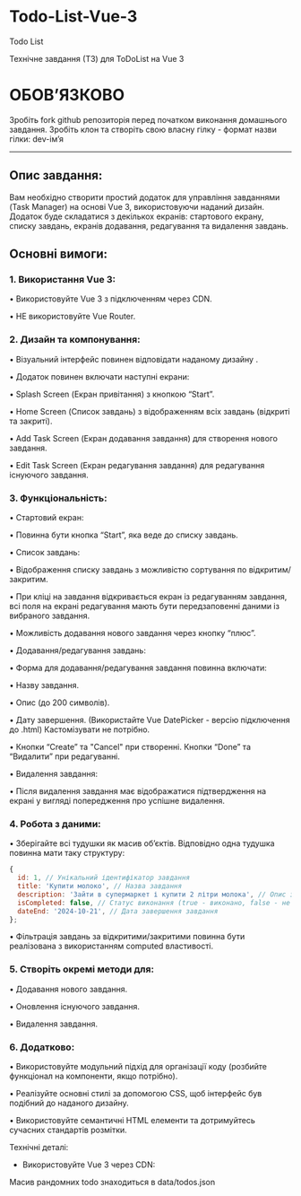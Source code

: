 # Todo-List-Vue-3

Todo List

Технічне завдання (ТЗ) для ToDoList на Vue 3

# ОБОВʼЯЗКОВО

Зробіть fork github репозиторія перед початком виконання домашнього завдання. Зробіть клон та створіть свою власну гілку - формат назви гілки: dev-імʼя

---

## Опис завдання:

Вам необхідно створити простий додаток для управління завданнями (Task Manager) на основі Vue 3, використовуючи наданий дизайн. Додаток буде складатися з декількох екранів: стартового екрану, списку завдань, екранів додавання, редагування та видалення завдань.

## Основні вимоги:

### 1. Використання Vue 3:

• Використовуйте Vue 3 з підключенням через CDN.

• НЕ використовуйте Vue Router.

### 2. Дизайн та компонування:

• Візуальний інтерфейс повинен відповідати наданому дизайну .

• Додаток повинен включати наступні екрани:

• Splash Screen (Екран привітання) з кнопкою “Start”.

• Home Screen (Список завдань) з відображенням всіх завдань (відкриті та закриті).

• Add Task Screen (Екран додавання завдання) для створення нового завдання.

• Edit Task Screen (Екран редагування завдання) для редагування існуючого завдання.

### 3. Функціональність:

• Стартовий екран:

• Повинна бути кнопка “Start”, яка веде до списку завдань.

• Список завдань:

• Відображення списку завдань з можливістю сортування по відкритим/закритим.

• При кліці на завдання відкривається екран із редагуванням завдання, всі поля на екрані редагування мають бути передзаповенні даними із вибраного завдання.

• Можливість додавання нового завдання через кнопку “плюс”.

• Додавання/редагування завдань:

• Форма для додавання/редагування завдання повинна включати:

• Назву завдання.

• Опис (до 200 символів).

• Дату завершення. (Використайте Vue DatePicker - версію підключення до .html) Кастомізувати не потрібно.

• Кнопки “Create” та "Cancel" при створенні. Кнопки “Done” та “Видалити” при редагуванні.

• Видалення завдання:

• Після видалення завдання має відображатися підтвердження на екрані у вигляді попередження про успішне видалення.

### 4. Робота з даними:

• Зберігайте всі тудушки як масив об’єктів. Відповідно одна тудушка повинна мати таку структуру:

```js
{
  id: 1, // Унікальний ідентифікатор завдання
  title: 'Купити молоко', // Назва завдання
  description: 'Зайти в супермаркет і купити 2 літри молока', // Опис завдання
  isCompleted: false, // Статус виконання (true - виконано, false - не виконано)
  dateEnd: '2024-10-21', // Дата завершення завдання
};
```

• Фільтрація завдань за відкритими/закритими повинна бути реалізована з використанням computed властивості.

### 5. Створіть окремі методи для:

• Додавання нового завдання.

• Оновлення існуючого завдання.

• Видалення завдання.

### 6. Додатково:

• Використовуйте модульний підхід для організації коду (розбийте функціонал на компоненти, якщо потрібно).

• Реалізуйте основні стилі за допомогою CSS, щоб інтерфейс був подібний до наданого дизайну.

• Використовуйте семантичні HTML елементи та дотримуйтесь сучасних стандартів розмітки.

Технічні деталі:
 * Використовуйте Vue 3 через CDN:
    <script src="https://unpkg.com/vue@3/dist/vue.global.js"></script>


Масив рандомних todo знаходиться в data/todos.json
